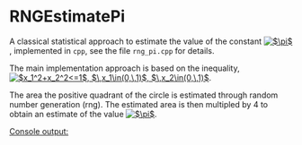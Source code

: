 # RNGEstimatePi

A classical statistical approach to estimate the value of the constant <a href="https://www.codecogs.com/eqnedit.php?latex=$\pi$" target="_blank"><img src="https://latex.codecogs.com/gif.latex?$\pi$" title="$\pi$" /></a>, implemented in `cpp`, see the file `rng_pi.cpp` for details.

The main implementation approach is based on the inequality,
<a href="https://www.codecogs.com/eqnedit.php?latex=$x_1^2&plus;x_2^2<=1$,&space;$\,x_1\in(0,\,1)$,&space;$\,x_2\in(0,\,1)$" target="_blank"><img src="https://latex.codecogs.com/gif.latex?$x_1^2&plus;x_2^2<=1$,&space;$\,x_1\in(0,\,1)$,&space;$\,x_2\in(0,\,1)$" title="$x_1^2+x_2^2<=1$, $\,x_1\in(0,\,1)$, $\,x_2\in(0,\,1)$" /></a>.

The area the positive quadrant of the circle is estimated through random number generation (rng). The estimated area is then multipled by 4 to obtain an estimate of the value <a href="https://www.codecogs.com/eqnedit.php?latex=$\pi$" target="_blank"><img src="https://latex.codecogs.com/gif.latex?$\pi$" title="$\pi$" /></a>.

[Console output:](https://github.com/QuantStats/RNGEstimatePi/blob/master/rng_pi_estimate.PNG)
